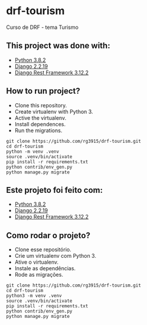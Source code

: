 # drf-tourism

Curso de DRF - tema Turismo


## This project was done with:

* [Python 3.8.2](https://www.python.org/)
* [Django 2.2.19](https://www.djangoproject.com/)
* [Django Rest Framework 3.12.2](https://www.django-rest-framework.org/)

## How to run project?

* Clone this repository.
* Create virtualenv with Python 3.
* Active the virtualenv.
* Install dependences.
* Run the migrations.


```
git clone https://github.com/rg3915/drf-tourism.git
cd drf-tourism
python -m venv .venv
source .venv/bin/activate
pip install -r requirements.txt
python contrib/env_gen.py
python manage.py migrate
```


## Este projeto foi feito com:

* [Python 3.8.2](https://www.python.org/)
* [Django 2.2.19](https://www.djangoproject.com/)
* [Django Rest Framework 3.12.2](https://www.django-rest-framework.org/)

## Como rodar o projeto?

* Clone esse repositório.
* Crie um virtualenv com Python 3.
* Ative o virtualenv.
* Instale as dependências.
* Rode as migrações.


```
git clone https://github.com/rg3915/drf-tourism.git
cd drf-tourism
python3 -m venv .venv
source .venv/bin/activate
pip install -r requirements.txt
python contrib/env_gen.py
python manage.py migrate
```